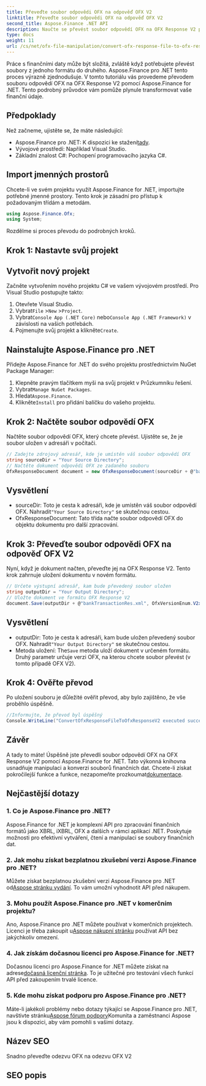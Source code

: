 ```yaml
---
title: Převeďte soubor odpovědi OFX na odpověď OFX V2
linktitle: Převeďte soubor odpovědi OFX na odpověď OFX V2
second_title: Aspose.Finance .NET API
description: Naučte se převést soubor odpovědí OFX na OFX Response V2 pomocí Aspose.Finance for .NET. Podrobný průvodce s podrobnými pokyny a příklady kódu.
type: docs
weight: 11
url: /cs/net/ofx-file-manipulation/convert-ofx-response-file-to-ofx-response-v2/
---
```

Práce s finančními daty může být složitá, zvláště když potřebujete převést soubory z jednoho formátu do druhého. Aspose.Finance pro .NET tento proces výrazně zjednodušuje. V tomto tutoriálu vás provedeme převodem souboru odpovědí OFX na OFX Response V2 pomocí Aspose.Finance for .NET. Tento podrobný průvodce vám pomůže plynule transformovat vaše finanční údaje.
## Předpoklady
Než začneme, ujistěte se, že máte následující:
-  Aspose.Finance pro .NET: K dispozici ke stažení[tady](https://releases.aspose.com/finance/net/).
- Vývojové prostředí: Například Visual Studio.
- Základní znalost C#: Pochopení programovacího jazyka C#.
## Import jmenných prostorů
Chcete-li ve svém projektu využít Aspose.Finance for .NET, importujte potřebné jmenné prostory. Tento krok je zásadní pro přístup k požadovaným třídám a metodám.
```csharp
using Aspose.Finance.Ofx;
using System;
```
Rozdělme si proces převodu do podrobných kroků.
## Krok 1: Nastavte svůj projekt
## Vytvořit nový projekt
Začněte vytvořením nového projektu C# ve vašem vývojovém prostředí. Pro Visual Studio postupujte takto:
1. Otevřete Visual Studio.
2.  Vybrat`File` >`New` >`Project`.
3.  Vybrat`Console App (.NET Core)` nebo`Console App (.NET Framework)` v závislosti na vašich potřebách.
4.  Pojmenujte svůj projekt a klikněte`Create`.
## Nainstalujte Aspose.Finance pro .NET
Přidejte Aspose.Finance for .NET do svého projektu prostřednictvím NuGet Package Manager:
1. Klepněte pravým tlačítkem myši na svůj projekt v Průzkumníku řešení.
2.  Vybrat`Manage NuGet Packages`.
3.  Hledat`Aspose.Finance`.
4.  Klikněte`Install` pro přidání balíčku do vašeho projektu.
## Krok 2: Načtěte soubor odpovědí OFX
Načtěte soubor odpovědí OFX, který chcete převést. Ujistěte se, že je soubor uložen v adresáři v počítači.
```csharp
// Zadejte zdrojový adresář, kde je umístěn váš soubor odpovědí OFX
string sourceDir = "Your Source Directory";
// Načtěte dokument odpovědi OFX ze zadaného souboru
OfxResponseDocument document = new OfxResponseDocument(sourceDir + @"bankTransactionRes.sgml");
```
## Vysvětlení
-  sourceDir: Toto je cesta k adresáři, kde je umístěn váš soubor odpovědí OFX. Nahradit`"Your Source Directory"` se skutečnou cestou.
- OfxResponseDocument: Tato třída načte soubor odpovědí OFX do objektu dokumentu pro další zpracování.
## Krok 3: Převeďte soubor odpovědi OFX na odpověď OFX V2
Nyní, když je dokument načten, převeďte jej na OFX Response V2. Tento krok zahrnuje uložení dokumentu v novém formátu.
```csharp
// Určete výstupní adresář, kam bude převedený soubor uložen
string outputDir = "Your Output Directory";
// Uložte dokument ve formátu OFX Response V2
document.Save(outputDir + @"bankTransactionRes.xml", OfxVersionEnum.V2x);
```
## Vysvětlení
-  outputDir: Toto je cesta k adresáři, kam bude uložen převedený soubor OFX. Nahradit`"Your Output Directory"` se skutečnou cestou.
-  Metoda uložení: The`Save` metoda uloží dokument v určeném formátu. Druhý parametr určuje verzi OFX, na kterou chcete soubor převést (v tomto případě OFX V2).
## Krok 4: Ověřte převod
Po uložení souboru je důležité ověřit převod, aby bylo zajištěno, že vše proběhlo úspěšně.
```csharp
//Informujte, že převod byl úspěšný
Console.WriteLine("ConvertOfxResponseFileToOfxResponseV2 executed successfully.");
```
## Závěr
 A tady to máte! Úspěšně jste převedli soubor odpovědí OFX na OFX Response V2 pomocí Aspose.Finance for .NET. Tato výkonná knihovna usnadňuje manipulaci a konverzi souborů finančních dat. Chcete-li získat pokročilejší funkce a funkce, nezapomeňte prozkoumat[dokumentace](https://reference.aspose.com/finance/net/).
## Nejčastější dotazy
### 1. Co je Aspose.Finance pro .NET?
Aspose.Finance for .NET je komplexní API pro zpracování finančních formátů jako XBRL, iXBRL, OFX a dalších v rámci aplikací .NET. Poskytuje možnosti pro efektivní vytváření, čtení a manipulaci se soubory finančních dat.
### 2. Jak mohu získat bezplatnou zkušební verzi Aspose.Finance pro .NET?
 Můžete získat bezplatnou zkušební verzi Aspose.Finance pro .NET od[Aspose stránku vydání](https://releases.aspose.com/). To vám umožní vyhodnotit API před nákupem.
### 3. Mohu použít Aspose.Finance pro .NET v komerčním projektu?
 Ano, Aspose.Finance pro .NET můžete používat v komerčních projektech. Licenci je třeba zakoupit u[Aspose nákupní stránku](https://purchase.aspose.com/buy) používat API bez jakýchkoliv omezení.
### 4. Jak získám dočasnou licenci pro Aspose.Finance for .NET?
 Dočasnou licenci pro Aspose.Finance for .NET můžete získat na adrese[dočasná licenční stránka](https://purchase.aspose.com/temporary-license/). To je užitečné pro testování všech funkcí API před zakoupením trvalé licence.
### 5. Kde mohu získat podporu pro Aspose.Finance pro .NET?
 Máte-li jakékoli problémy nebo dotazy týkající se Aspose.Finance pro .NET, navštivte stránku[Aspose fórum podpory](https://forum.aspose.com/c/finance/43)Komunita a zaměstnanci Aspose jsou k dispozici, aby vám pomohli s vašimi dotazy.
## Název SEO
Snadno převeďte odezvu OFX na odezvu OFX V2
## SEO popis